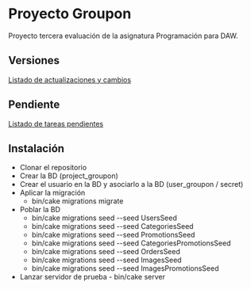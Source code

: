 # Proyecto Groupon

Proyecto tercera evaluación de la asignatura Programación para DAW.

## Versiones

[Listado de actualizaciones y cambios](CHANGELOG.md)

## Pendiente

[Listado de tareas pendientes](todo.md)

## Instalación

- Clonar el repositorio
- Crear la BD (project_groupon)
- Crear el usuario en la BD y asociarlo a la BD (user_groupon / secret)
- Aplicar la migración
  - bin/cake migrations migrate
- Poblar la BD
  - bin/cake migrations seed --seed UsersSeed
  - bin/cake migrations seed --seed CategoriesSeed
  - bin/cake migrations seed --seed PromotionsSeed
  - bin/cake migrations seed --seed CategoriesPromotionsSeed
  - bin/cake migrations seed --seed OrdersSeed
  - bin/cake migrations seed --seed ImagesSeed
  - bin/cake migrations seed --seed ImagesPromotionsSeed
- Lanzar servidor de prueba - bin/cake server
